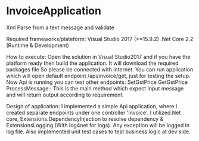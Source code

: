 # InvoiceApplication
Xml Parse from a text message and validate

Required frameworks/plateform:
Visual Studio 2017 (>=15.9.2)
.Net Core 2.2 (Runtime & Development)

How to execute:
Open the solution in Visual Studio2017 and if you have the platform ready then build the application. 
It will download the required packages file So please be connected with internet.
You can run application which will open default endpoint /api/invoice/get, just for testing the setup.
Now Api is running you can test other endpoints:
  SetGstPrice
  GetGstPrice
  ProcessMessage:: This is the main method which expect Input message and will return output according to requirement.

Design of application:
I implemented a simple Api application, where I created separate endpoints under one controller 'Invoice'.
I utilized.Net core, Extensions.DependencyInjection to resolve dependency & ExtensionsLogging (With log4net for logs). 
Any exception will be logged in log file. 
Also implemented unit test cases to test business logic at dev side.
